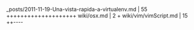  _posts/2011-11-19-Una-vista-rapida-a-virtualenv.md |   55 ++++++++++++++++++++
 wiki/osx.md                                        |    2 +
 wiki/vim/vimScript.md                              |   15 ++----
